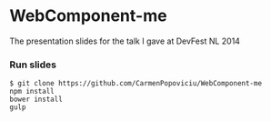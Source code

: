 WebComponent-me
===============
The presentation slides for the talk I gave at DevFest NL 2014

### Run slides
```shell
$ git clone https://github.com/CarmenPopoviciu/WebComponent-me
npm install
bower install
gulp
